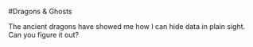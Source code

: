 #Dragons & Ghosts

The ancient dragons have showed me how I can hide data in plain sight.
Can you figure it out?
